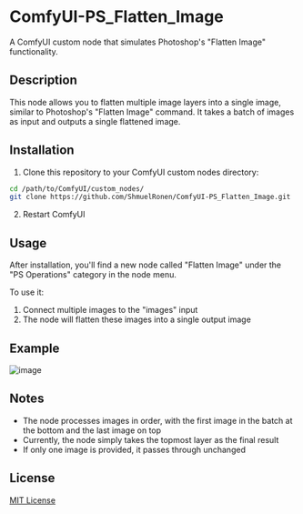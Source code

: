 # ComfyUI-PS_Flatten_Image

A ComfyUI custom node that simulates Photoshop's "Flatten Image" functionality.

## Description

This node allows you to flatten multiple image layers into a single image, similar to Photoshop's "Flatten Image" command. It takes a batch of images as input and outputs a single flattened image.

## Installation

1. Clone this repository to your ComfyUI custom nodes directory:
```bash
cd /path/to/ComfyUI/custom_nodes/
git clone https://github.com/ShmuelRonen/ComfyUI-PS_Flatten_Image.git
```

2. Restart ComfyUI

## Usage

After installation, you'll find a new node called "Flatten Image" under the "PS Operations" category in the node menu.

To use it:
1. Connect multiple images to the "images" input
2. The node will flatten these images into a single output image

## Example

![image](https://github.com/user-attachments/assets/2db65a28-6824-4c52-9013-b8721796923b)


## Notes

- The node processes images in order, with the first image in the batch at the bottom and the last image on top
- Currently, the node simply takes the topmost layer as the final result
- If only one image is provided, it passes through unchanged

## License

[MIT License](LICENSE)
